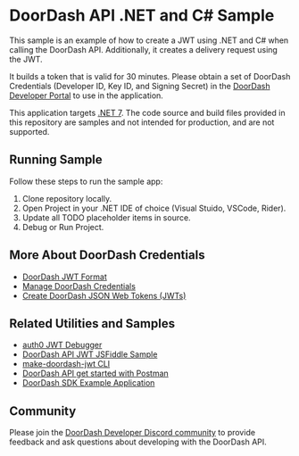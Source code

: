 # DoorDash API .NET and C# Sample

This sample is an example of how to create a JWT using .NET and C# when calling the DoorDash API. Additionally, it creates a delivery request using the JWT.

It builds a token that is valid for 30 minutes. Please obtain a set of DoorDash Credentials (Developer ID, Key ID, and Signing Secret) in the [DoorDash Developer Portal](https://developer.doordash.com/portal/integration/drive/credentials) to use in the application. 

This application targets [.NET 7](https://dotnet.microsoft.com/en-us/download/dotnet/7.0). The code source and build files provided in this repository are samples and not intended for production, and are not supported.

## Running Sample

Follow these steps to run the sample app:

1. Clone repository locally.
2. Open Project in your .NET IDE of choice (Visual Stuido, VSCode, Rider).
3. Update all TODO placeholder items in source.
4. Debug or Run Project.

## More About DoorDash Credentials

- [DoorDash JWT Format](https://developer.doordash.com/en-US/docs/drive/reference/JWTs/)
- [Manage DoorDash Credentials](https://developer.doordash.com/en-US/docs/drive/how_to/manage_credentials/)
- [Create DoorDash JSON Web Tokens (JWTs)](https://developer.doordash.com/en-US/docs/drive/how_to/JWTs)

## Related Utilities and Samples</h2>

- [auth0 JWT Debugger](https://jwt.io/)
- [DoorDash API JWT JSFiddle Sample](https://bit.ly/doordashapi)
- [make-doordash-jwt CLI](https://github.com/infin8x/make-doordash-jwt)
- [DoorDash API get started with Postman](https://developer.doordash.com/en-US/docs/drive/tutorials/get_started_postman/)
- [DoorDash SDK Example Application](https://github.com/doordash-oss/doordash_sdk_example_application)

## Community

Please join the [DoorDash Developer Discord community](https://discord.com/channels/951208871828013066/951208872478113875) to provide feedback and ask questions about developing with the DoorDash API.
